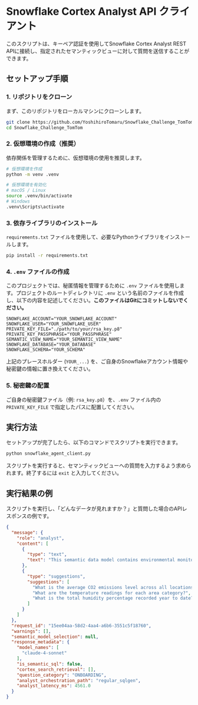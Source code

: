 # Snowflake Cortex Analyst API クライアント

このスクリプトは、キーペア認証を使用してSnowflake Cortex Analyst REST APIに接続し、指定されたセマンティックビューに対して質問を送信することができます。

## セットアップ手順

### 1. リポジトリをクローン

まず、このリポジトリをローカルマシンにクローンします。

```bash
git clone https://github.com/YoshihiroTomaru/Snowflake_Challenge_TomTom.git
cd Snowflake_Challenge_TomTom
```

### 2. 仮想環境の作成（推奨）

依存関係を管理するために、仮想環境の使用を推奨します。

```bash
# 仮想環境を作成
python -m venv .venv

# 仮想環境を有効化
# macOS / Linux
source .venv/bin/activate
# Windows
.venv\Scripts\activate
```

### 3. 依存ライブラリのインストール

`requirements.txt` ファイルを使用して、必要なPythonライブラリをインストールします。

```bash
pip install -r requirements.txt
```

### 4. `.env` ファイルの作成

このプロジェクトでは、秘匿情報を管理するために `.env` ファイルを使用します。プロジェクトのルートディレクトリに `.env` という名前のファイルを作成し、以下の内容を記述してください。**このファイルはGitにコミットしないでください。**

```env
SNOWFLAKE_ACCOUNT="YOUR_SNOWFLAKE_ACCOUNT"
SNOWFLAKE_USER="YOUR_SNOWFLAKE_USER"
PRIVATE_KEY_FILE="./path/to/your/rsa_key.p8"
PRIVATE_KEY_PASSPHRASE="YOUR_PASSPHRASE"
SEMANTIC_VIEW_NAME="YOUR_SEMANTIC_VIEW_NAME"
SNOWFLAKE_DATABASE="YOUR_DATABASE"
SNOWFLAKE_SCHEMA="YOUR_SCHEMA"
```

上記のプレースホルダー (`YOUR_...`) を、ご自身のSnowflakeアカウント情報や秘密鍵の情報に置き換えてください。

### 5. 秘密鍵の配置

ご自身の秘密鍵ファイル（例: `rsa_key.p8`）を、`.env` ファイル内の `PRIVATE_KEY_FILE` で指定したパスに配置してください。

## 実行方法

セットアップが完了したら、以下のコマンドでスクリプトを実行できます。

```bash
python snowflake_agent_client.py
```

スクリプトを実行すると、セマンティックビューへの質問を入力するよう求められます。終了するには `exit` と入力してください。

## 実行結果の例

スクリプトを実行し、「どんなデータが見れますか？」と質問した場合のAPIレスポンスの例です。

```json
{
  "message": {
    "role": "analyst",
    "content": [
      {
        "type": "text",
        "text": "This semantic data model contains environmental monitoring data including temperature, humidity, and carbon dioxide measurements collected over time from different locations. It also includes information about room characteristics such as area categories and sizes. You can analyze environmental trends, compare conditions across different locations and room types, and track changes in environmental metrics over time."
      },
      {
        "type": "suggestions",
        "suggestions": [
          "What is the average CO2 emissions level across all locations last month?",
          "What are the temperature readings for each area category?",
          "What is the total humidity percentage recorded year to date?"
        ]
      }
    ]
  },
  "request_id": "15ee04aa-58d2-4aa4-a6b6-3551c5f18760",
  "warnings": [],
  "semantic_model_selection": null,
  "response_metadata": {
    "model_names": [
      "claude-4-sonnet"
    ],
    "is_semantic_sql": false,
    "cortex_search_retrieval": [],
    "question_category": "ONBOARDING",
    "analyst_orchestration_path": "regular_sqlgen",
    "analyst_latency_ms": 4561.0
  }
}
```
